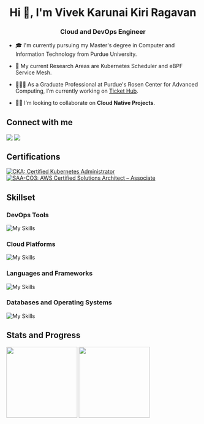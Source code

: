 <h1 align="center">Hi 👋, I'm Vivek Karunai Kiri Ragavan</h1>
<h3 align="center">Cloud and DevOps Engineer</h3>

- 🎓 I'm currently pursuing my Master's degree in Computer and Information Technology from Purdue University.

- 🔭 My current Research Areas are Kubernetes Scheduler and eBPF Service Mesh. 

- 👨🏻‍💻 As a Graduate Professional at Purdue's Rosen Center for Advanced Computing, I’m currently working on [Ticket Hub](https://tickethub.geddes.rcac.purdue.edu/).

- 🤝🏻 I’m looking to collaborate on **Cloud Native Projects**.

## Connect with me
<a href= "mailto: vivek16.kvk@gmail.com" target="blank"><img align="center" src="https://img.shields.io/badge/Gmail-D14836?style=for-the-badge&logo=gmail&logoColor=white" /></a> 
<a href="https://linkedin.com/in/vivek-karunai-kiri-ragavan-7186b789" target="blank"><img align="center" src="https://img.shields.io/badge/LinkedIn-0077B5?style=for-the-badge&logo=linkedin&logoColor=white" /></a>

## Certifications
<!--START_SECTION:badges-->
<!--[![CKAD: Certified Kubernetes Application Developer](https://images.credly.com/size/101x101/images/f88d800c-5261-45c6-9515-0458e31c3e16/ckad_from_cncfsite.png)](http://www.credly.com/badges/f92db743-8563-479b-8f6e-3510e037948a "CKAD: Certified Kubernetes Application Developer")-->
[![CKA: Certified Kubernetes Administrator](https://images.credly.com/size/110x110/images/8b8ed108-e77d-4396-ac59-2504583b9d54/cka_from_cncfsite__281_29.png)](https://www.credly.com/badges/f0e5cdc4-cd73-46b5-acf3-511a23f1fbaa/public_url "CKA: Certified Kubernetes Administrator")
[![SAA-CO3: AWS Certified Solutions Architect – Associate](https://images.credly.com/size/110x110/images/0e284c3f-5164-4b21-8660-0d84737941bc/image.png)](https://www.credly.com/badges/b9f2accb-8b9f-4f2f-805a-3a73110eab4a/public_url "AWS Certified Solutions Architect – Associate")
<!--[![CCNA: Cisco Certified Network Associate](https://images.credly.com/size/110x110/images/683783d8-eaac-4c37-a14d-11bd8a36321d/ccna_600.png)](https://www.credly.com/badges/9267f61b-e830-49c7-8ddc-35fbc010403c/public_url "Cisco Certified Network Associate")-->




<!--END_SECTION:badges-->

## Skillset
### DevOps Tools
![My Skills](https://skillicons.dev/icons?i=kubernetes,docker,jenkins,prometheus,grafana,git,github,ansible,terraform,kafka)
### Cloud Platforms
![My Skills](https://skillicons.dev/icons?i=aws,azure,gcp)
### Languages and Frameworks
![My Skills](https://skillicons.dev/icons?i=python,go,javascript,java,bash,html,css,flask,nodejs,react,angular)
### Databases and Operating Systems
![My Skills](https://skillicons.dev/icons?i=mysql,postgres,mongodb,linux,windows)

## Stats and Progress
<a href="https://github.com/vivekk16"><img src="https://github-readme-stats.vercel.app/api/top-langs/?username=vivekk16&layout=compact&hide=shell&theme=blueberry&hide_border=false&bg_color=ffffff00" height="185"></a>
<a href="https://leetcode.com/vivek_k16"><img src="https://leetcard.jacoblin.cool/vivek_k16?theme=dark&border=3)" height="185" ></a>
